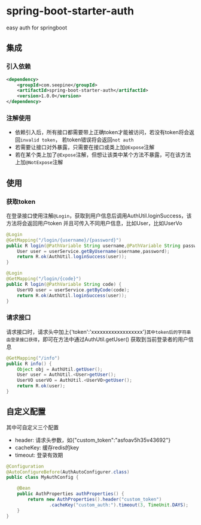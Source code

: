 # spring-boot-starter-auth
easy auth for springboot

## 集成
### 引入依赖
```xml
<dependency>
    <groupId>com.seepine</groupId>
    <artifactId>spring-boot-starter-auth</artifactId>
    <version>1.0.0</version>
</dependency>
```
### 注解使用
- 依赖引入后，所有接口都需要带上正确token才能被访问，若没有token将会返回`invalid token`，
若token错误将会返回`not auth`
- 若需要让接口对外暴露，只需要在接口或类上加`@Expose`注解
- 若在某个类上加了`@Expose`注解，但想让该类中某个方法不暴露，可在该方法上加`@NotExpose`注解

## 使用
### 获取token
在登录接口使用注解`@Login`，获取到用户信息后调用AuthUtil.loginSuccess，该方法将会返回用户token
并且可传入不同用户信息，比如User，比如UserVo
```java
@Login
@GetMapping("/login/{username}/{password}")
public R login(@PathVariable String username,@PathVariable String password) {
    User user = userService.getByUsername(username,password);
    return R.ok(AuthUtil.loginSuccess(user));
}

@Login
@GetMapping("/login/{code}")
public R login(@PathVariable String code) {
    UserVO user = userService.getByCode(code);
    return R.ok(AuthUtil.loginSuccess(user));
}
```

### 请求接口
请求接口时，请求头中加上{'token':'xxxxxxxxxxxxxxxxxx'}`其中token后的字符串由登录接口获得`，即可在方法中通过AuthUtil.getUser()
获取到当前登录者的用户信息
```java
@GetMapping("/info")
public R info() {
    Object obj = AuthUtil.getUser();
    User user = AuthUtil.<User>getUser();
    UserVO userVO = AuthUtil.<UserVO>getUser();
    return R.ok(user);
}
```

## 自定义配置
其中可自定义三个配置
- header: 请求头参数，如{"custom_token":"asfoav5h35v43692"}
- cacheKey: 缓存redis的key
- timeout: 登录有效期
```java
@Configuration
@AutoConfigureBefore(AuthAutoConfigurer.class)
public class MyAuthConfig {

    @Bean
    public AuthProperties authProperties() {
        return new AuthProperties().header("custom_token")
                .cacheKey("custom_auth:").timeout(3, TimeUnit.DAYS);
    }
}
```